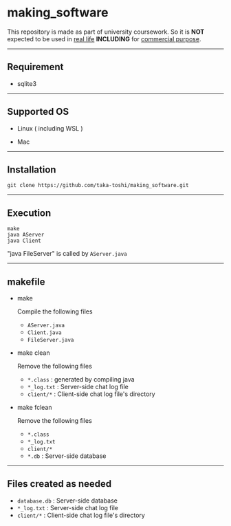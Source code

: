 # making_software

This repository is made as part of university coursework. So it is **NOT** expected to be used in <u>real life</u> **INCLUDING** for <u>commercial purpose</u>.

***
## Requirement

- sqlite3

***
## Supported OS

- Linux ( including WSL )

- Mac

***
## Installation

~~~
git clone https://github.com/taka-toshi/making_software.git
~~~

***
## Execution
~~~
make
java AServer
java Client
~~~

"java FileServer" is called by `AServer.java`

***
## makefile

- make

  Compile the following files
  - `AServer.java`
  - `Client.java`
  - `FileServer.java`

- make clean

  Remove the following files
  - `*.class` : generated by compiling java
  - `*_log.txt` : Server-side chat log file
  - `client/*` : Client-side chat log file's directory

- make fclean

  Remove the following files
  - `*.class`
  - `*_log.txt`
  - `client/*`
  - `*.db` : Server-side database

***
## Files created as needed

- `database.db` : Server-side database
- `*_log.txt` : Server-side chat log file
- `client/*` : Client-side chat log file's directory
